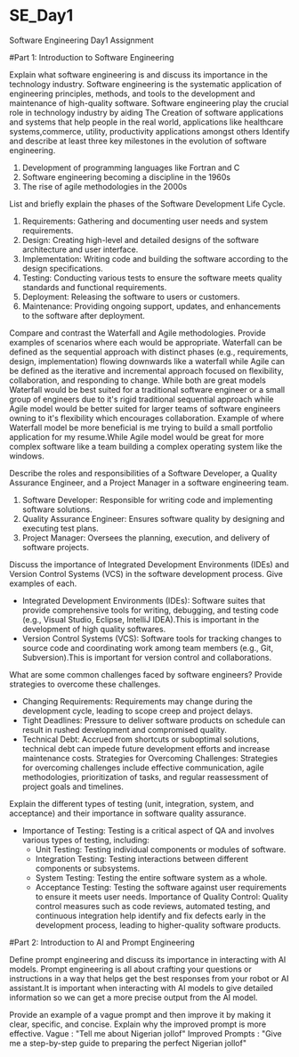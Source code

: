 # SE_Day1
Software Engineering Day1 Assignment

#Part 1: Introduction to Software Engineering

Explain what software engineering is and discuss its importance in the technology industry.
Software engineering is the systematic application of engineering principles, methods, and tools to the development and maintenance of high-quality software.
Software engineering play the crucial role in technology industry
by aiding The Creation of software applications and systems that help people in the real world, applications like healthcare systems,commerce, utility, productivity applications amongst others
Identify and describe at least three key milestones in the evolution of software engineering.
1. Development of programming languages like Fortran and C
2. Software engineering becoming a discipline in the 1960s
3. The rise of agile methodologies in the 2000s

List and briefly explain the phases of the Software Development Life Cycle.
  1. Requirements: Gathering and documenting user needs and system requirements.
  2. Design: Creating high-level and detailed designs of the software architecture and user interface.
  3. Implementation: Writing code and building the software according to the design specifications.
  4. Testing: Conducting various tests to ensure the software meets quality standards and functional requirements.
  5. Deployment: Releasing the software to users or customers.
  6. Maintenance: Providing ongoing support, updates, and enhancements to the software after deployment.



Compare and contrast the Waterfall and Agile methodologies. Provide examples of scenarios where each would be appropriate. 
Waterfall can be defined as the sequential approach with distinct phases (e.g., requirements, design, implementation) flowing downwards like a waterfall while Agile can be defined as the iterative and incremental approach focused on flexibility, collaboration, and responding to change.
While both are great models Waterfall would be best suited for a traditional software engineer or a small group of engineers due to it's rigid traditional sequential approach while Agile model would be better suited for larger teams of software engineers owning to it's flexibility which encourages collaboration.
Example of where Waterfall model be more beneficial is me trying to build a small portfolio application for my resume.While Agile model would be great for more complex software like a team building a complex operating system like the windows.


Describe the roles and responsibilities of a Software Developer, a Quality Assurance Engineer, and a Project Manager in a software engineering team.
  1. Software Developer: Responsible for writing code and implementing software solutions.
  2. Quality Assurance Engineer: Ensures software quality by designing and executing test plans.
  3. Project Manager: Oversees the planning, execution, and delivery of software projects.


Discuss the importance of Integrated Development Environments (IDEs) and Version Control Systems (VCS) in the software development process. Give examples of each.
  - Integrated Development Environments (IDEs): Software suites that provide comprehensive tools for writing, debugging, and testing code (e.g., Visual Studio, Eclipse, IntelliJ IDEA).This is important in the development of high quality softwares.
  - Version Control Systems (VCS): Software tools for tracking changes to source code and coordinating work among team members (e.g., Git, Subversion).This is important for version control and collaborations.


What are some common challenges faced by software engineers? Provide strategies to overcome these challenges.
  - Changing Requirements: Requirements may change during the development cycle, leading to scope creep and project delays.
  - Tight Deadlines: Pressure to deliver software products on schedule can result in rushed development and compromised quality.
  - Technical Debt: Accrued from shortcuts or suboptimal solutions, technical debt can impede future development efforts and increase maintenance costs.
Strategies for Overcoming Challenges: Strategies for overcoming challenges include effective communication, agile methodologies, prioritization of tasks, and regular reassessment of project goals and timelines.


Explain the different types of testing (unit, integration, system, and acceptance) and their importance in software quality assurance.
- Importance of Testing: Testing is a critical aspect of QA and involves various types of testing, including:
  - Unit Testing: Testing individual components or modules of software.
  - Integration Testing: Testing interactions between different components or subsystems.
  - System Testing: Testing the entire software system as a whole.
  - Acceptance Testing: Testing the software against user requirements to ensure it meets user needs.
Importance of Quality Control: Quality control measures such as code reviews, automated testing, and continuous integration help identify and fix defects early in the development process, leading to higher-quality software products.


#Part 2: Introduction to AI and Prompt Engineering


Define prompt engineering and discuss its importance in interacting with AI models.
Prompt engineering is all about crafting your questions or instructions in a way that helps get the best responses from your robot or AI assistant.It is important when interacting with AI models to give detailed information so we can get a more precise output from the AI model.



Provide an example of a vague prompt and then improve it by making it clear, specific, and concise. Explain why the improved prompt is more effective.
Vague            : "Tell me about Nigerian jollof"
Improved Prompts : "Give me a step-by-step guide to preparing the perfect Nigerian jollof"
